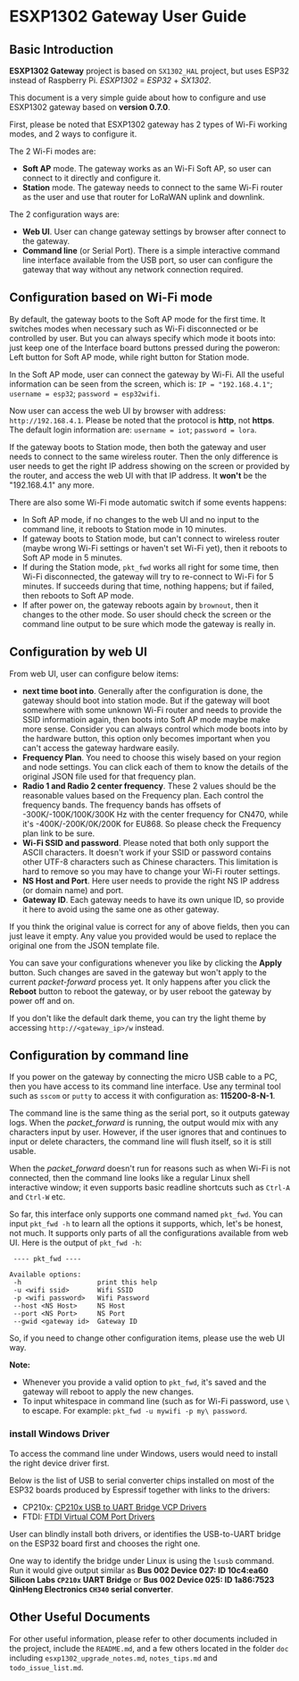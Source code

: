 # ESXP1302 Gateway User Guide


## Basic Introduction

**ESXP1302 Gateway** project is based on `SX1302_HAL` project, but uses ESP32 instead of Raspberry Pi. *ESXP1302* = *ESP32* + *SX1302*.

This document is a very simple guide about how to configure and use ESXP1302 gateway based on **version 0.7.0**.

First, please be noted that ESXP1302 gateway has 2 types of Wi-Fi working modes, and 2 ways to configure it.

The 2 Wi-Fi modes are:
- **Soft AP** mode. The gateway works as an Wi-Fi Soft AP, so user can connect to it directly and configure it.
- **Station** mode. The gateway needs to connect to the same Wi-Fi router as the user and use that router for LoRaWAN uplink and downlink.

The 2 configuration ways are:
- **Web UI**. User can change gateway settings by browser after connect to the gateway.
- **Command line** (or Serial Port). There is a simple interactive command line interface available from the USB port, so user can configure the gateway that way without any network connection required.


## Configuration based on Wi-Fi mode

By default, the gateway boots to the Soft AP mode for the first time. It switches modes when necessary such as Wi-Fi disconnected or be controlled by user. But you can always specify which mode it boots into: just keep one of the Interface board buttons pressed during the poweron: Left button for Soft AP mode, while right button for Station mode.

In the Soft AP mode, user can connect the gateway by Wi-Fi. All the useful information can be seen from the screen, which is: `IP = "192.168.4.1"`; `username = esp32`; `password = esp32wifi`.

Now user can access the web UI by browser with address: `http://192.168.4.1`. Please be noted that the protocol is **http**, not **https**. The default login information are: `username = iot`; `password = lora`.

If the gateway boots to Station mode, then both the gateway and user needs to connect to the same wireless router. Then the only difference is user needs to get the right IP address showing on the screen or provided by the router, and access the web UI with that IP address. It **won't** be the "192.168.4.1" any more.

There are also some Wi-Fi mode automatic switch if some events happens:
- In Soft AP mode, if no changes to the web UI and no input to the command line, it reboots to Station mode in 10 minutes.
- If gateway boots to Station mode, but can't connect to wireless router (maybe wrong Wi-Fi settings or haven't set Wi-Fi yet), then it reboots to Soft AP mode in 5 minutes.
- If during the Station mode, `pkt_fwd` works all right for some time, then Wi-Fi disconnected, the gateway will try to re-connect to Wi-Fi for 5 minutes. If succeeds during that time, nothing happens; but if failed, then reboots to Soft AP mode.
- If after power on, the gateway reboots again by `brownout`, then it changes to the other mode. So user should check the screen or the command line output to be sure which mode the gateway is really in.


## Configuration by web UI

From web UI, user can configure below items:
- **next time boot into**. Generally after the configuration is done, the gateway should boot into station mode. But if the gateway will boot somewhere with some unknown Wi-Fi router and needs to provide the SSID informatioin again, then boots into Soft AP mode maybe make more sense. Consider you can always control which mode boots into by the hardware button, this option only becomes important when you can't access the gateway hardware easily.
- **Frequency Plan**. You need to choose this wisely based on your region and node settings. You can click each of them to know the details of the original JSON file used for that frequency plan.
- **Radio 1 and Radio 2 center frequency**. These 2 values should be the reasonable values based on the Frequency plan. Each control the frequency bands. The frequency bands has offsets of -300K/-100K/100K/300K Hz with the center frequency for CN470, while it's -400K/-200K/0K/200K for EU868. So please check the Frequency plan link to be sure.
- **Wi-Fi SSID and password**. Please noted that both only support the ASCII characters. It doesn't work if your SSID or password contains other UTF-8 characters such as Chinese characters. This limitation is hard to remove so you may have to change your Wi-Fi router settings.
- **NS Host and Port**. Here user needs to provide the right NS IP address (or domain name) and port.
- **Gateway ID**. Each gateway needs to have its own unique ID, so provide it here to avoid using the same one as other gateway.

If you think the original value is correct for any of above fields, then you can just leave it empty. Any value you provided would be used to replace the original one from the JSON template file.

You can save your configurations whenever you like by clicking the **Apply** button. Such changes are saved in the gateway but won't apply to the current *packet-forward* process yet. It only happens after you click the **Reboot** button to reboot the gateway, or by user reboot the gateway by power off and on.

If you don't like the default dark theme, you can try the light theme by accessing `http://<gateway_ip>/w` instead.


## Configuration by command line

If you power on the gateway by connecting the micro USB cable to a PC, then you have access to its command line interface. Use any terminal tool such as `sscom` or `putty` to access it with configuration as: **115200-8-N-1**.

The command line is the same thing as the serial port, so it outputs gateway logs. When the *packet_forward* is running, the output would mix with any characters input by user. However, if the user ignores that and continues to input or delete characters, the command line will flush itself, so it is still usable. 

When the *packet_forward* doesn't run for reasons such as when Wi-Fi is not connected, then the command line looks like a regular Linux shell interactive window; it even supports basic readline shortcuts such as `Ctrl-A` and `Ctrl-W` etc.

So far, this interface only supports one command named `pkt_fwd`. You can input `pkt_fwd -h` to learn all the options it supports, which, let's be honest, not much. It supports only parts of all the configurations available from web UI. Here is the output of `pkt_fwd -h`:
```
 ---- pkt_fwd ----

Available options:
 -h                   print this help
 -u <wifi ssid>       Wifi SSID
 -p <wifi password>   Wifi Password
 --host <NS Host>     NS Host
 --port <NS Port>     NS Port
 --gwid <gateway id>  Gateway ID
```

So, if you need to change other configuration items, please use the web UI way.

**Note:**
- Whenever you provide a valid option to `pkt_fwd`, it's saved and the gateway will reboot to apply the new changes.
- To input whitespace in command line (such as for Wi-Fi password, use `\` to escape. For example: `pkt_fwd -u mywifi -p my\ password`.

### install Windows Driver

To access the command line under Windows, users would need to install the right device driver first.

Below is the list of USB to serial converter chips installed on most of the ESP32 boards produced by Espressif together with links to the drivers:

- CP210x: [CP210x USB to UART Bridge VCP Drivers](https://www.silabs.com/developers/usb-to-uart-bridge-vcp-drivers)
- FTDI: [FTDI Virtual COM Port Drivers](https://ftdichip.com/drivers/vcp-drivers)

User can blindly install both drivers, or identifies the USB-to-UART bridge on the ESP32 board first and chooses the right one.

One way to identify the bridge under Linux is using the `lsusb` command. Run it would give output similar as **Bus 002 Device 027: ID 10c4:ea60 Silicon Labs `CP210x` UART Bridge** or **Bus 002 Device 025: ID 1a86:7523 QinHeng Electronics `CH340` serial converter**.


## Other Useful Documents

For other useful information, please refer to other documents included in the project, include the `README.md`, and a few others located in the folder `doc` including `esxp1302_upgrade_notes.md`, `notes_tips.md` and `todo_issue_list.md`.

